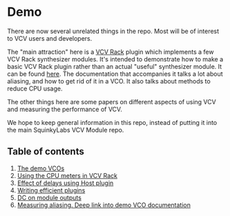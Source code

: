 # Demo

There are now several unrelated things in the repo. Most will be of interest to VCV users and developers.

The "main attraction" here is a [VCV Rack](https://vcvrack.com) plugin which implements a few VCV Rack synthesizer modules. It's intended to demonstrate how to make a basic VCV Rack plugin rather than an actual "useful" synthesizer module. It can be found [here](./demo-readme.md). The documentation that accompanies it talks a lot about aliasing, and how to get rid of it in a VCO. It also talks about methods to reduce CPU usage.

The other things here are some papers on different aspects of using VCV and measuring the performance of VCV.

We hope to keep general information in this repo, instead of putting it into the main SquinkyLabs VCV Module repo.

## Table of contents

1. [The demo VCOs](./demo-readme.md)
2. [Using the CPU meters in VCV Rack](./docs/cpu-meters.md)
3. [Effect of delays using Host plugin](./docs/host-delay.md)
4. [Writing efficient plugins](./docs/efficient-plugins.md)
5. [DC on module outputs](./docs/dc.md)
6. [Measuring aliasing. Deep link into demo VCO documentation](./docs/aliasing2.md)
